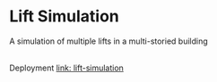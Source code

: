 # Lift Simulation

A simulation of multiple lifts in a multi-storied building
</br>
</br>

Deployment [link: lift-simulation](https://lift-simulation-ember.netlify.app)
